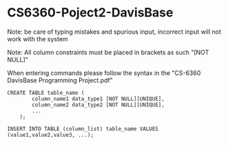 # CS6360-Poject2-DavisBase

Note: be care of typing mistakes and spurious input, incorrect input will not work with the system

Note: All column constraints must be placed in brackets as such "[NOT NULL]"

When entering commands please follow the syntax in the "CS-6360 DavisBase Programming Project.pdf"

	CREATE TABLE table_name ( 
    		column_name1 data_type1 [NOT NULL][UNIQUE], 
    		column_name2 data_type2 [NOT NULL][UNIQUE], 
    		... 
		);

	INSERT INTO TABLE (column_list) table_name VALUES (value1,value2,value3, ...);